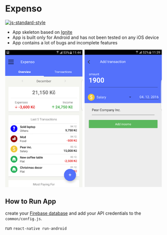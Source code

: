 #  Expenso
[![js-standard-style](https://img.shields.io/badge/code%20style-standard-brightgreen.svg?style=flat)](http://standardjs.com/)

* App skeleton based on [Ignite](https://github.com/infinitered/ignite)
* App is built only for Android and has not been tested on any iOS device
* App contains a lot of bugs and incomplete features

![App Screenshot](/screenshots/expenso.jpg?raw=true)

## How to Run App
create your [Firebase database](https://console.firebase.google.com/) and add your API credentials to the `common/config.js`.

run `react-native run-android`

